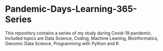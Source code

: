 # Pandemic-Days-Learning-365-Series
This repository contains a series of my study during Covid-19 pandemic. Included topics are Data Science, Coding, Machine Leaning, Bioinformatics, Genomic Data Science, Programming with Python and R.
